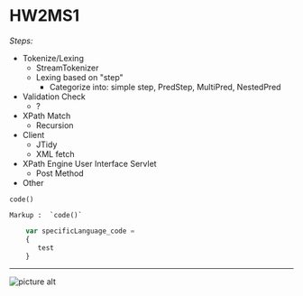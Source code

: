 HW2MS1
======

_Steps:_  
- Tokenize/Lexing
  - StreamTokenizer
  - Lexing based on "step"
    - Categorize into: simple step, PredStep, MultiPred, NestedPred
- Validation Check
  - ?
- XPath Match  
  - Recursion
- Client 
  - JTidy
  - XML fetch
- XPath Engine User Interface Servlet
  - Post Method
- Other


`code()`

    Markup :  `code()`

```javascript
    var specificLanguage_code = 
    {
       test
    }
```



- - - -
![picture alt](http://www.ciee.org/teach/images/home/china.jpg "Title is optional")

